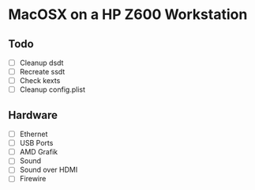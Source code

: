 # MacOSX on a HP Z600 Workstation

## Todo

- [ ] Cleanup dsdt
- [ ] Recreate ssdt
- [ ] Check kexts
- [ ] Cleanup config.plist

## Hardware
- [ ] Ethernet
- [ ] USB Ports
- [ ] AMD Grafik
- [ ] Sound
- [ ] Sound over HDMI
- [ ] Firewire
